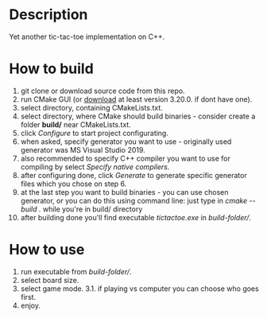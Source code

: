 # Description
Yet another tic-tac-toe implementation on C++.

# How to build
1. git clone or download source code from this repo.
2. run CMake GUI (or [download](https://cmake.org/download/) at least version 3.20.0. if dont have one).
3. select directory, containing CMakeLists.txt.
4. select directory, where CMake should build binaries - consider create a folder **build/** near CMakeLists.txt.
5. click *Configure* to start project configurating.
6. when asked, specify generator you want to use - originally used generator was MS Visual Studio 2019.
7. also recommended to specify C++ compiler you want to use for compiling by select *Specify native compilers*.
8. after configuring done, click *Generate* to generate specific generator files which you chose on step 6.
9. at the last step you want to build binaries - you can use chosen generator, or you can do this using command line: just type in *cmake --build .* while you're in build/ directory
10. after building done you'll find executable *tictactoe.exe* in *build-folder/*.

# How to use
1. run executable from *build-folder/*.
2. select board size.
3. select game mode.
3.1. if playing vs computer you can choose who goes first.
4. enjoy.
